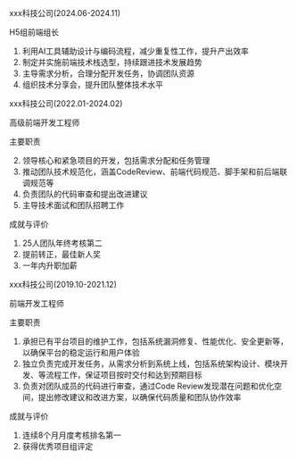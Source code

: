 
xxx科技公司(2024.06-2024.11)

H5组前端组长

1. 利用AI工具辅助设计与编码流程，减少重复性工作，提升产出效率
2. 制定并实施前端技术栈选型，持续跟进技术发展趋势
3. 主导需求分析，合理分配开发任务，协调团队资源
4. 组织技术分享会，提升团队整体技术水平


xxx科技公司(2022.01-2024.02)

高级前端开发工程师

主要职责

2. 领导核心和紧急项目的开发，包括需求分配和任务管理
3. 推动团队技术规范化，涵盖CodeReview、前端代码规范、脚手架和前后端联调规范等
4. 负责团队的代码审查和提出改进建议
5. 主导技术面试和团队招聘工作


成就与评价

1. 25人团队年终考核第二
2. 提前转正，最佳新人奖
3. 一年内升职加薪




xxx科技公司(2019.10-2021.12)

前端开发工程师

主要职责

1. 承担已有平台项目的维护工作，包括系统漏洞修复、性能优化、安全更新等，以确保平台的稳定运行和用户体验
2. 独立负责完成开发任务，从需求分析到系统上线，包括系统架构设计、模块开发、等流程工作，保证项目按时交付和达到预期目标
3. 负责对团队成员的代码进行审查，通过Code Review发现潜在问题和优化空间，提出修改建议和改进方案，以确保代码质量和团队协作效率

成就与评价

1. 连续8个月月度考核排名第一
3. 获得优秀项目组评定